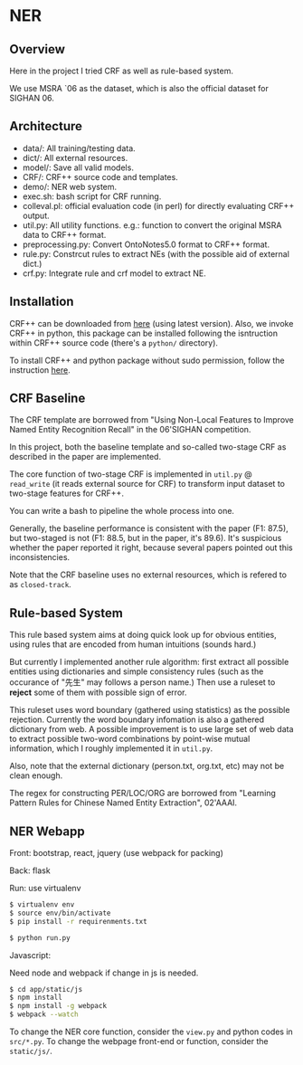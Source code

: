 # NER

## Overview

Here in the project I tried CRF as well as rule-based system. 

We use MSRA `06 as the dataset, which is also the official dataset for SIGHAN 06.

## Architecture

- data/: All training/testing data. 
- dict/: All external resources.
- model/: Save all valid models.
- CRF/: CRF++ source code and templates.
- demo/: NER web system.
- exec.sh: bash script for CRF running.
- colleval.pl: official evaluation code (in perl) for directly evaluating CRF++ output. 
- util.py: All utility functions. e.g.: function to convert the original MSRA data to CRF++ format.
- preprocessing.py: Convert OntoNotes5.0 format to CRF++ format.
- rule.py: Constrcut rules to extract NEs (with the possible aid of external dict.)
- crf.py: Integrate rule and crf model to extract NE.

## Installation

CRF++ can be downloaded from [here](https://taku910.github.io/crfpp/#download) (using latest version). Also, we invoke CRF++ in python, this package can be installed following the isntruction within CRF++ source code (there's a `python/` directory).

To install CRF++ and python package without sudo permission, follow the instruction [here](http://alikewmk.me/tips/2015/08/06/how-to-install-crf-on-server-without-sudo-permisson/).



## CRF Baseline

The CRF template are borrowed from "Using Non-Local Features to Improve Named Entity Recognition Recall" in the 06'SIGHAN competition. 

In this project, both the baseline template and so-called two-stage CRF as described in the paper are implemented. 

The core function of two-stage CRF is implemented in `util.py`  @ `read_write` (it reads external source for CRF) to transform input dataset to two-stage features for CRF++.

You can write a bash to pipeline the whole process into one.

Generally, the baseline performance is consistent with the paper (F1: 87.5), but two-staged is not (F1: 88.5, but in the paper, it's 89.6). It's suspicious whether the paper reported it right, because several papers pointed out this inconsistencies.

Note that the CRF baseline uses no external resources, which is refered to as `closed-track`.

## Rule-based System

This rule based system aims at doing quick look up for obvious entities, using rules that are encoded from human intuitions (sounds hard.)

But currently I implemented another rule algorithm: first extract all possible entities using dictionaries and simple consistency rules (such as the occurance of "先生" may follows a person name.) Then use a ruleset to **reject** some of them with possible sign of error.


This ruleset uses word boundary (gathered using statistics) as the possible rejection. Currently the word boundary infomation is also a gathered dictionary from web. A possible improvement is to use large set of web data to extract possible two-word combinations by point-wise mutual information, which I roughly implemented it in `util.py`. 

Also, note that the external dictionary (person.txt, org.txt, etc) may not be clean enough. 

The regex for constructing PER/LOC/ORG are borrowed from "Learning Pattern Rules for Chinese Named Entity Extraction", 02'AAAI.

## NER Webapp

Front: bootstrap, react, jquery (use webpack for packing)

Back: flask

Run:
use virtualenv  
```bash  
$ virtualenv env  
$ source env/bin/activate  
$ pip install -r requirenments.txt

$ python run.py  
```

Javascript:

Need node and webpack if change in js is needed.
```bash  
$ cd app/static/js  
$ npm install  
$ npm install -g webpack  
$ webpack --watch
```

To change the NER core function, consider the `view.py` and python codes in `src/*.py`. To change the webpage front-end or function, consider the  `static/js/`.
